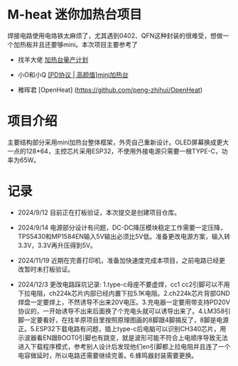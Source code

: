 # M-heat 迷你加热台项目

焊接电路使用电烙铁太麻烦了，尤其遇到0402、QFN这种封装的很难受，想做一个加热板并且还要够mini。本次项目主要参考了 

* 找羊大佬 [加热台量产计划](https://oshwhub.com/sheep_finder/pcb-heng-wen-jia-re-tai)

* 小O和小Q [[PD协议 | 高颜值]mini加热台](https://oshwhub.com/littleoandlittleq/bian-xie-jia-re-tai)

* 稚晖君 [OpenHeat] (https://github.com/peng-zhihui/OpenHeat)

# 项目介绍

主要结构部分采用mini加热台整体框架，外壳自己重新设计。OLED屏幕换成更大一点的128*64，主控芯片采用ESP32，不使用外接电源只需要一根TYPE-C，功率为65W。














# 记录
* 2024/9/12   目前正在打板验证，本次提交是创建项目仓库。

* 2024/9/14   电源部分设计有问题，DC-DC降压模块稳定工作需要一定压降，TPS5430和MP1584EN输入5V输出必须比5V低。准备更改电源方案，输入转3.3V，3.3V再升压得到5V。

* 2024/11/19  近期在完善打印机，准备加快速度完成本项目，之前电路已经更改暂时未打板验证。

* 2024/12/3   更改电路踩坑记录: 1.type-c母座不要虚焊，cc1 cc2引脚可以不用下拉电阻，ch224k芯片内部已经内置下拉5.1K电阻。2.ch224k芯片背部GND焊盘一定要焊上，不然诱导不出来20V电压。3.充电器一定要用带支持PD20V协议的，一开始诱导不出来后面换了个充电头就可以诱导出来了。4.LM358引脚一定要看好，在找羊原项目里按照原理图画的8脚跟4脚搞反了，8脚是电源正。5.ESP32下载电路有问题，插上type-c后电脑可以识别CH340芯片，用示波器看EN跟BOOT0引脚也有跳变，就是波形可能不符合上电顺序导致无法进入下载程序模式，参考别人设计后发现他们en引脚都上拉电阻并且连了一个电容做延时，所以电路还需要继续完善。6.蜂鸣器封装需要更换。